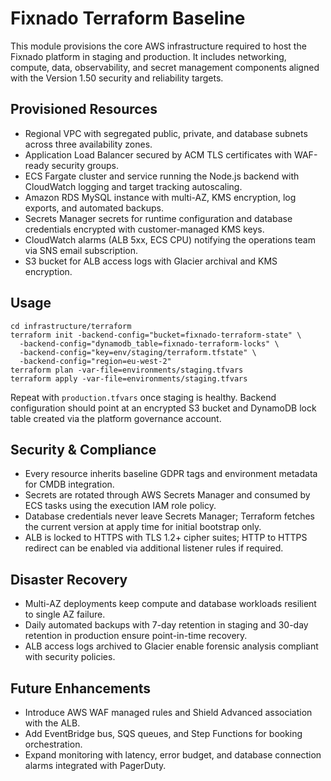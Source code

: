 # Fixnado Terraform Baseline

This module provisions the core AWS infrastructure required to host the Fixnado platform in staging and production. It includes networking, compute, data, observability, and secret management components aligned with the Version 1.50 security and reliability targets.

## Provisioned Resources
- Regional VPC with segregated public, private, and database subnets across three availability zones.
- Application Load Balancer secured by ACM TLS certificates with WAF-ready security groups.
- ECS Fargate cluster and service running the Node.js backend with CloudWatch logging and target tracking autoscaling.
- Amazon RDS MySQL instance with multi-AZ, KMS encryption, log exports, and automated backups.
- Secrets Manager secrets for runtime configuration and database credentials encrypted with customer-managed KMS keys.
- CloudWatch alarms (ALB 5xx, ECS CPU) notifying the operations team via SNS email subscription.
- S3 bucket for ALB access logs with Glacier archival and KMS encryption.

## Usage
```
cd infrastructure/terraform
terraform init -backend-config="bucket=fixnado-terraform-state" \
  -backend-config="dynamodb_table=fixnado-terraform-locks" \
  -backend-config="key=env/staging/terraform.tfstate" \
  -backend-config="region=eu-west-2"
terraform plan -var-file=environments/staging.tfvars
terraform apply -var-file=environments/staging.tfvars
```
Repeat with `production.tfvars` once staging is healthy. Backend configuration should point at an encrypted S3 bucket and DynamoDB lock table created via the platform governance account.

## Security & Compliance
- Every resource inherits baseline GDPR tags and environment metadata for CMDB integration.
- Secrets are rotated through AWS Secrets Manager and consumed by ECS tasks using the execution IAM role policy.
- Database credentials never leave Secrets Manager; Terraform fetches the current version at apply time for initial bootstrap only.
- ALB is locked to HTTPS with TLS 1.2+ cipher suites; HTTP to HTTPS redirect can be enabled via additional listener rules if required.

## Disaster Recovery
- Multi-AZ deployments keep compute and database workloads resilient to single AZ failure.
- Daily automated backups with 7-day retention in staging and 30-day retention in production ensure point-in-time recovery.
- ALB access logs archived to Glacier enable forensic analysis compliant with security policies.

## Future Enhancements
- Introduce AWS WAF managed rules and Shield Advanced association with the ALB.
- Add EventBridge bus, SQS queues, and Step Functions for booking orchestration.
- Expand monitoring with latency, error budget, and database connection alarms integrated with PagerDuty.
